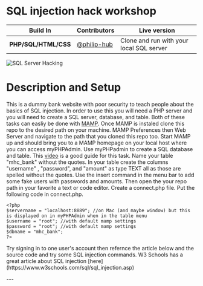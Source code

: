 # SQL injection hack workshop

Build In | Contributors | Live version
--- | --- | ---
**PHP/SQL/HTML/CSS** | [@philip-hub](https://github.com/philip-hub) | Clone and run with your local SQL server

![SQL Server Hacking](https://i.giphy.com/media/TOWeGr70V2R1K/giphy.webp)

# Description and Setup

This is a dummy bank website with poor security to teach people about the basics of SQL injection. In order to use this you will need a PHP server and you will need to create a SQL server, database, and table. Both of these tasks can easliy be done with [MAMP](https://www.mamp.info/en/). Once MAMP is instaled clone this repo to the desired path on your machine. MAMP Preferences then Web Server and navigate to the path that you cloned this repo too. Start MAMP up and should bring you to a MAMP homepage on your local host where you can access myPHPAdmin. Use myPHPadmin to create a SQL database and table. This [video](https://www.youtube.com/watch?v=s7p5aS8m57k) is a good guide for this task. Name your table "mhc_bank" without the quotes. In your table create the columns "username" , "password", and "amount" as type TEXT all as those are spelled without the quotes. Use the insert command in the menu bar to add some fake users with passwords and amounts. Then open the your repo path in your favorite a text or code editor. Create a connect.php file. Put the following code in connect.php.<br>

```
<?php
$servername = "localhost:8889"; //on Mac (and maybe window) but this is displayed on in myPHPAdmin when in the table menu
$username = "root"; //with default mamp settings
$password = "root"; //with default mamp settings
$dbname = "mhc_bank";
?>
```
<p>Try signing in to one user's account then refernce the article below and the source code and try some SQL injection commands.
W3 Schools has a great article about SQL injection [here](https://www.w3schools.com/sql/sql_injection.asp)</p>
---

